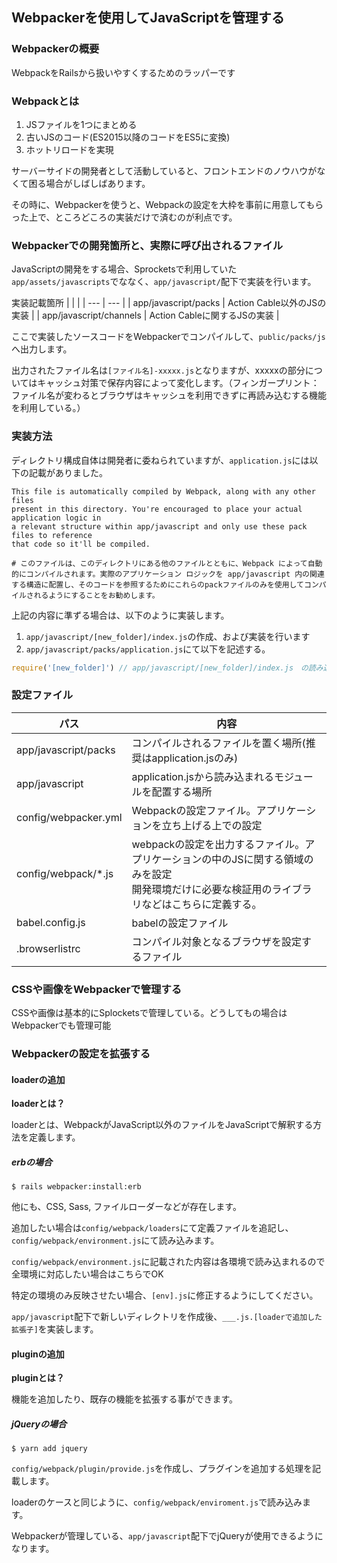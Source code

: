 ## Webpackerを使用してJavaScriptを管理する


### Webpackerの概要

WebpackをRailsから扱いやすくするためのラッパーです


### Webpackとは

1. JSファイルを1つにまとめる
2. 古いJSのコード(ES2015以降のコードをES5に変換)
3. ホットリロードを実現

サーバーサイドの開発者として活動していると、フロントエンドのノウハウがなくて困る場合がしばしばあります。

その時に、Webpackerを使うと、Webpackの設定を大枠を事前に用意してもらった上で、ところどころの実装だけで済むのが利点です。


### Webpackerでの開発箇所と、実際に呼び出されるファイル

JavaScriptの開発をする場合、Sprocketsで利用していた`app/assets/javascripts`でななく、`app/javascript/`配下で実装を行います。

実装記載箇所
|  |  |
| --- | --- |
| app/javascript/packs | Action Cable以外のJSの実装 |
| app/javascript/channels | Action Cableに関するJSの実装 |

ここで実装したソースコードをWebpackerでコンパイルして、`public/packs/js`へ出力します。

出力されたファイル名は`[ファイル名]-xxxxx.js`となりますが、xxxxxの部分についてはキャッシュ対策で保存内容によって変化します。（フィンガープリント：ファイル名が変わるとブラウザはキャッシュを利用できずに再読み込むする機能を利用している。）


### 実装方法

ディレクトリ構成自体は開発者に委ねられていますが、`application.js`には以下の記載がありました。

```
This file is automatically compiled by Webpack, along with any other files
present in this directory. You're encouraged to place your actual application logic in
a relevant structure within app/javascript and only use these pack files to reference
that code so it'll be compiled.

# このファイルは、このディレクトリにある他のファイルとともに、Webpack によって自動的にコンパイルされます。実際のアプリケーション ロジックを app/javascript 内の関連する構造に配置し、そのコードを参照するためにこれらのpackファイルのみを使用してコンパイルされるようにすることをお勧めします。
```

上記の内容に準ずる場合は、以下のように実装します。

1. `app/javascript/[new_folder]/index.js`の作成、および実装を行います
2. `app/javascript/packs/application.js`にて以下を記述する。

~~~~JavaScript
require('[new_folder]') // app/javascript/[new_folder]/index.js　の読み込み
~~~~


### 設定ファイル

| パス | 内容 |
| --- | --- |
| app/javascript/packs | コンパイルされるファイルを置く場所(推奨はapplication.jsのみ) |
| app/javascript | application.jsから読み込まれるモジュールを配置する場所 |
| config/webpacker.yml | Webpackの設定ファイル。アプリケーションを立ち上げる上での設定 |
| config/webpack/*.js | webpackの設定を出力するファイル。アプリケーションの中のJSに関する領域のみを設定<br>開発環境だけに必要な検証用のライブラリなどはこちらに定義する。 |
| babel.config.js | babelの設定ファイル |
| .browserlistrc | コンパイル対象となるブラウザを設定するファイル |


### CSSや画像をWebpackerで管理する

CSSや画像は基本的にSplocketsで管理している。どうしてもの場合はWebpackerでも管理可能


### Webpackerの設定を拡張する


#### loaderの追加

**loaderとは？**

loaderとは、WebpackがJavaScript以外のファイルをJavaScriptで解釈する方法を定義します。


##### erbの場合

```
$ rails webpacker:install:erb
```

他にも、CSS, Sass, ファイルローダーなどが存在します。

追加したい場合は`config/webpack/loaders`にて定義ファイルを追記し、`config/webpack/environment.js`にて読み込みます。

`config/webpack/environment.js`に記載された内容は各環境で読み込まれるので全環境に対応したい場合はこちらでOK

特定の環境のみ反映させたい場合、`[env].js`に修正するようにしてください。

`app/javascript`配下で新しいディレクトリを作成後、`___.js.[loaderで追加した拡張子]`を実装します。


#### pluginの追加

**pluginとは？**

機能を追加したり、既存の機能を拡張する事ができます。


##### jQueryの場合

```
$ yarn add jquery
```

`config/webpack/plugin/provide.js`を作成し、プラグインを追加する処理を記載します。

loaderのケースと同じように、`config/webpack/enviroment.js`で読み込みます。

Webpackerが管理している、`app/javascript`配下でjQueryが使用できるようになります。
